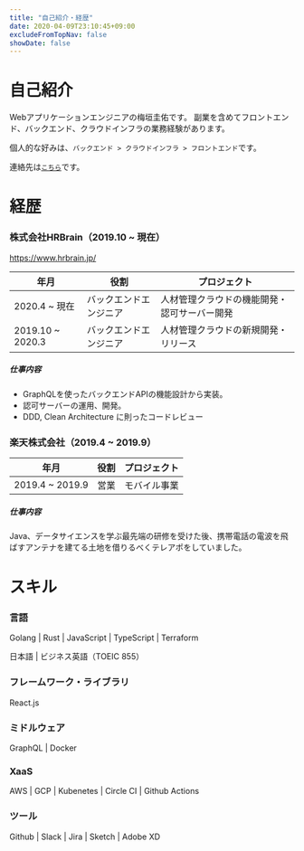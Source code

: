 ```yaml
---
title: "自己紹介・経歴"
date: 2020-04-09T23:10:45+09:00
excludeFromTopNav: false
showDate: false
---
```


# 自己紹介

Webアプリケーションエンジニアの梅垣圭佑です。
副業を含めてフロントエンド、バックエンド、クラウドインフラの業務経験があります。

個人的な好みは、`バックエンド > クラウドインフラ > フロントエンド`です。

連絡先は[`こちら`](/page/contact-me/)です。

# 経歴

### 株式会社HRBrain（2019.10 ~ 現在）

https://www.hrbrain.jp/

|年月|役割|プロジェクト|
|-|-|-|
|2020.4 ~ 現在|バックエンドエンジニア|人材管理クラウドの機能開発・認可サーバー開発|
|2019.10 ~ 2020.3|バックエンドエンジニア|人材管理クラウドの新規開発・リリース|

##### 仕事内容
- GraphQLを使ったバックエンドAPIの機能設計から実装。
- 認可サーバーの運用、開発。
- DDD, Clean Architecture に則ったコードレビュー

### 楽天株式会社（2019.4 ~ 2019.9）

|年月|役割|プロジェクト|
|-|-|-|
|2019.4 ~ 2019.9|営業|モバイル事業|

##### 仕事内容
Java、データサイエンスを学ぶ最先端の研修を受けた後、携帯電話の電波を飛ばすアンテナを建てる土地を借りるべくテレアポをしていました。

# スキル

### 言語

Golang | Rust | JavaScript | TypeScript | Terraform

日本語 | ビジネス英語（TOEIC 855）

### フレームワーク・ライブラリ

React.js

### ミドルウェア

GraphQL | Docker

### XaaS

AWS | GCP | Kubenetes | Circle CI | Github Actions

### ツール

Github | Slack | Jira | Sketch | Adobe XD
